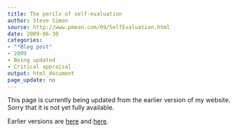 ```yaml
---
title: The perils of self-evaluation
author: Steve Simon
source: http://www.pmean.com/09/SelfEvaluation.html
date: 2009-06-30
categories:
- "*Blog post"
- 2009
- Being updated
- Critical appraisal
output: html_document
page_update: no
---
```


This page is currently being updated from the earlier version of my website. Sorry that it is not yet fully available.

<!---More--->

Earlier versions are [here][sim1] and [here][sim2].

[sim1]: http://www.pmean.com/09/SelfEvaluation.html
[sim2]: http://new.pmean.com/self-evaluation/
